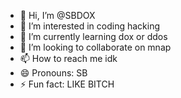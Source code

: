 - 👋 Hi, I’m @SBDOX
- 👀 I’m interested in coding hacking
- 🌱 I’m currently learning dox or ddos
- 💞️ I’m looking to collaborate on mnap
- 📫 How to reach me idk
- 😄 Pronouns: SB
- ⚡ Fun fact: LIKE BITCH

<!---
SBDOX/SBDOX is a ✨ special ✨ repository because its `README.md` (this file) appears on your GitHub profile.
You can click the Preview link to take a look at your changes.
--->
